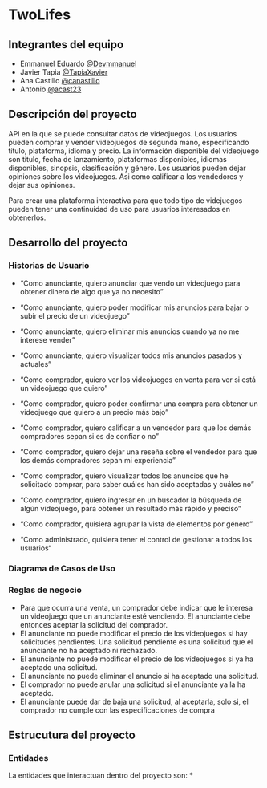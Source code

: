 # TwoLifes

## Integrantes del equipo

- Emmanuel Eduardo [@Devmmanuel](https://github.com/devmmanuel)
- Javier Tapia [@TapiaXavier](https://github.com/tapiaXavier)
- Ana Castillo [@canastillo](https://github.com/canastillo)
- Antonio [@acast23](https://github.com/acast23)

## Descripción del proyecto 

API en la que se puede consultar datos de videojuegos. 
Los usuarios pueden comprar y vender videojuegos de segunda mano, especificando título, plataforma, idioma y precio. 
La información disponible del videojuego son título, fecha de lanzamiento, plataformas disponibles, idiomas disponibles, sinopsis, clasificación y género. Los usuarios pueden dejar opiniones sobre los videojuegos. 
Asi como calificar a los vendedores y dejar sus opiniones.

Para crear una plataforma interactiva para que todo tipo de videjuegos pueden tener una continuidad de uso para usuarios interesados en obtenerlos.

## Desarrollo del proyecto 

### Historias de Usuario

- “Como anunciante, quiero anunciar que vendo un videojuego para obtener dinero de algo que ya no necesito”
- “Como anunciante, quiero poder modificar mis anuncios para bajar o subir el precio de un videojuego”
- “Como anunciante, quiero eliminar mis anuncios cuando ya no me interese vender”
- “Como anunciante, quiero visualizar todos mis anuncios pasados y actuales”

- “Como comprador, quiero ver los videojuegos en venta para ver si está un videojuego que quiero”
- “Como comprador, quiero poder confirmar una compra para obtener un videojuego que quiero a un precio más bajo”
- “Como comprador, quiero calificar a un vendedor para que los demás compradores sepan si es de confiar o no”
- “Como comprador, quiero dejar una reseña sobre el vendedor para que los demás compradores sepan mi experiencia”
- “Como comprador, quiero visualizar todos los anuncios que he solicitado comprar, para saber cuáles han sido aceptadas y cuáles no”
- “Como comprador, quiero ingresar en un buscador la búsqueda de algún videojuego, para obtener un resultado más rápido y preciso”
- “Como comprador, quisiera agrupar la vista de elementos por género”

- “Como administrado, quisiera tener el control de gestionar a todos los usuarios“

### Diagrama de Casos de Uso


### Reglas de negocio 

- Para que ocurra una venta, un comprador debe indicar que le interesa un videojuego que un anunciante esté vendiendo. El anunciante debe entonces aceptar la solicitud del comprador.
- El anunciante no puede modificar el precio de los videojuegos si hay solicitudes pendientes.
Una solicitud pendiente es una solicitud que el anunciante no ha aceptado ni rechazado.
- El anunciante no puede modificar el precio de los videojuegos si ya ha aceptado una solicitud.
- El anunciante no puede eliminar el anuncio si ha aceptado una solicitud.
- El comprador no puede anular una solicitud si el anunciante ya la ha aceptado.
- El anunciante puede dar de baja una solicitud, al aceptarla, solo si, el comprador no cumple con las especificaciones de compra


## Estrucutura del proyecto 

### Entidades 
La entidades que interactuan dentro del proyecto son: 
* 
